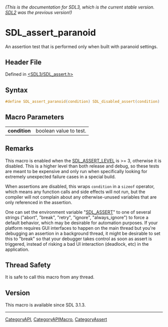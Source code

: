 ###### (This is the documentation for SDL3, which is the current stable version. [SDL2](https://wiki.libsdl.org/SDL2/) was the previous version!)
# SDL_assert_paranoid

An assertion test that is performed only when built with paranoid settings.

## Header File

Defined in [<SDL3/SDL_assert.h>](https://github.com/libsdl-org/SDL/blob/main/include/SDL3/SDL_assert.h)

## Syntax

```c
#define SDL_assert_paranoid(condition) SDL_disabled_assert(condition)
```

## Macro Parameters

|               |                        |
| ------------- | ---------------------- |
| **condition** | boolean value to test. |

## Remarks

This macro is enabled when the [SDL_ASSERT_LEVEL](SDL_ASSERT_LEVEL) is >=
3, otherwise it is disabled. This is a higher level than both release and
debug, so these tests are meant to be expensive and only run when
specifically looking for extremely unexpected failure cases in a special
build.

When assertions are disabled, this wraps `condition` in a `sizeof`
operator, which means any function calls and side effects will not run, but
the compiler will not complain about any otherwise-unused variables that
are only referenced in the assertion.

One can set the environment variable "[SDL_ASSERT](SDL_ASSERT)" to one of
several strings ("abort", "break", "retry", "ignore", "always_ignore") to
force a default behavior, which may be desirable for automation purposes.
If your platform requires GUI interfaces to happen on the main thread but
you're debugging an assertion in a background thread, it might be desirable
to set this to "break" so that your debugger takes control as soon as
assert is triggered, instead of risking a bad UI interaction (deadlock,
etc) in the application.

## Thread Safety

It is safe to call this macro from any thread.

## Version

This macro is available since SDL 3.1.3.

----
[CategoryAPI](CategoryAPI), [CategoryAPIMacro](CategoryAPIMacro), [CategoryAssert](CategoryAssert)

